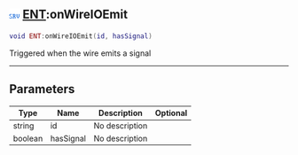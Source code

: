 ## ![server](.gitbook/assets/server.png) [ENT](./readme/ENT/README.md):onWireIOEmit

```lua
void ENT:onWireIOEmit(id, hasSignal)
```

Triggered when the wire emits a signal

------
## Parameters

| Type   | Name | Description | Optional |
| ------ | ---- | ----------- | -------: |
| string | id | No description |  |
| boolean | hasSignal | No description |  |

